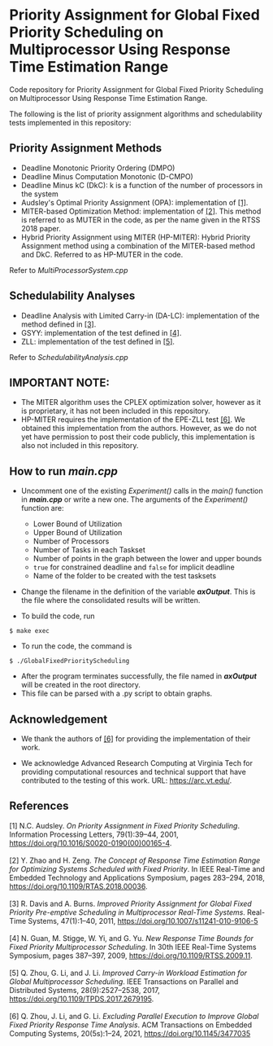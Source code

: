 # Priority Assignment for Global Fixed Priority Scheduling on Multiprocessor Using Response Time Estimation Range

Code repository for Priority Assignment for Global Fixed Priority Scheduling on Multiprocessor Using Response Time Estimation Range.

The following is the list of priority assignment algorithms and schedulability tests implemented in this repository:

## Priority Assignment Methods
- Deadline Monotonic Priority Ordering (DMPO)
- Deadline Minus Computation Monotonic (D-CMPO)
- Deadline Minus kC (DkC): k is a function of the number of processors in the system
- Audsley's Optimal Priority Assignment (OPA): implementation of [[1]](#References).
- MITER-based Optimization Method: implementation of [[2]](#References). This method is referred to as MUTER in the code, as per the name given in the RTSS 2018 paper. 
- Hybrid Priority Assignment using MITER (HP-MITER): Hybrid Priority Assignment method using a combination of the MITER-based method and DkC. Referred to as HP-MUTER in the code. 

Refer to _MultiProcessorSystem.cpp_


## Schedulability Analyses
- Deadline Analysis with Limited Carry-in (DA-LC): implementation of the method defined in [[3]](#References).
- GSYY: implementation of the test defined in [[4]](#References).
- ZLL: implementation of the test defined in [[5]](#References).

Refer to _SchedulabilityAnalysis.cpp_


## **IMPORTANT NOTE:** 
- The MITER algorithm uses the CPLEX optimization solver, however as it is proprietary, it has not been included in this repository.
- HP-MITER requires the implementation of the EPE-ZLL test [[6]](#References). We obtained this implementation from the authors. However, as we do not yet have permission to post their code publicly, this implementation is also not included in this repository. 


## How to run *main.cpp*
- Uncomment one of the existing *Experiment()* calls in the *main()* function in ***main.cpp*** or write a new one. The arguments of the *Experiment()* function are:
  - Lower Bound of Utilization
  - Upper Bound of Utilization
  - Number of Processors
  - Number of Tasks in each Taskset
  - Number of points in the graph between the lower and upper bounds
  - `true` for constrained deadline and `false` for implicit deadline
  - Name of the folder to be created with the test tasksets

- Change the filename in the definition of the variable **_axOutput_**. This is the file where the consolidated results will be written. 

- To build the code, run
```
$ make exec
```

- To run the code, the command is
```
$ ./GlobalFixedPriorityScheduling
```

- After the program terminates successfully, the file named in **_axOutput_** will be created in the root directory. 
- This file can be parsed with a .py script to obtain graphs.


## Acknowledgement

- We thank the authors of [[6]](#References) for providing the implementation of their work.
 
- We acknowledge Advanced Research Computing at Virginia Tech for providing computational resources and technical support that have contributed to the testing of this work. URL: https://arc.vt.edu/.

## References

\[1] N.C. Audsley. _On Priority Assignment in Fixed Priority Scheduling_. Information Processing Letters, 79(1):39–44, 2001, https://doi.org/10.1016/S0020-0190(00)00165-4.
<br /><br />
\[2] Y. Zhao and H. Zeng. _The Concept of Response Time Estimation Range for Optimizing Systems Scheduled with Fixed Priority_. In IEEE Real-Time and Embedded Technology and Applications Symposium, pages 283–294, 2018, https://doi.org/10.1109/RTAS.2018.00036.
<br /><br />
\[3] R. Davis and A. Burns. _Improved Priority Assignment for Global Fixed Priority Pre-emptive Scheduling in Multiprocessor Real-Time Systems_. Real-Time Systems, 47(1):1–40, 2011, https://doi.org/10.1007/s11241-010-9106-5
<br /><br />
\[4] N. Guan, M. Stigge, W. Yi, and G. Yu. _New Response Time Bounds for Fixed Priority Multiprocessor Scheduling_. In 30th IEEE Real-Time Systems Symposium, pages 387–397, 2009, https://doi.org/10.1109/RTSS.2009.11.
<br /><br />
\[5] Q. Zhou, G. Li, and J. Li. _Improved Carry-in Workload Estimation for Global Multiprocessor Scheduling_. IEEE Transactions on Parallel and Distributed Systems, 28(9):2527–2538, 2017, https://doi.org/10.1109/TPDS.2017.2679195.
<br /><br />
\[6] Q. Zhou, J. Li, and G. Li. _Excluding Parallel Execution to Improve Global Fixed Priority Response Time Analysis_. ACM Transactions on Embedded Computing Systems, 20(5s):1–24, 2021, https://doi.org/10.1145/3477035
